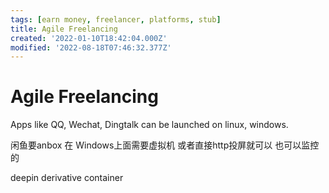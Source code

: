 ```yaml
---
tags: [earn money, freelancer, platforms, stub]
title: Agile Freelancing
created: '2022-01-10T18:42:04.000Z'
modified: '2022-08-18T07:46:32.377Z'
---
```


# Agile Freelancing

Apps like QQ, Wechat, Dingtalk can be launched on linux, windows.

闲鱼要anbox 在 Windows上面需要虚拟机 或者直接http投屏就可以 也可以监控的

deepin derivative container
